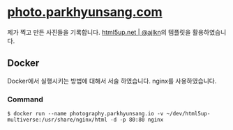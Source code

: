 # [photo.parkhyunsang.com](photo.parkhyunsang.com)
제가 찍고 만든 사진들을 기록합니다.
[html5up.net | @ajlkn](https://html5up.net/)의 템플릿을 활용하였습니다. 

## Docker
Docker에서 실행시키는 방법에 대해서 서술 하였습니다. nginx를 사용하였습니다.
### Command
```shell
$ docker run --name photography.parkhyunsang.io -v ~/dev/html5up-multiverse:/usr/share/nginx/html -d -p 80:80 nginx
```